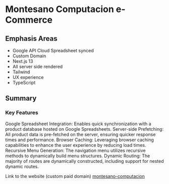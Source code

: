 # Montesano Computacion e-Commerce

## Emphasis Areas
- Google API Cloud Spreadsheet synced
- Custom Domain
- Next.js 13
- All server side rendered
- Tailwind
- UX experience
- TypeScript
  
## Summary
### Key Features
Google Spreadsheet Integration: Enables quick synchronization with a product database hosted on Google Spreadsheets.
Server-side Prefetching: All product data is pre-fetched on the server, ensuring quicker response times and performance.
Browser Caching: Leveraging browser caching capabilities to enhance the user experience by reducing load times.
Recursive Menu Generation: The navigation menu utilizes recursive methods to dynamically build menu structures.
Dynamic Routing: The majority of routes are dynamically constructed, including support for nested dynamic routes.





Link to the website (custom paid domain) [montesano-computacion](https://www.montesanoweb.com.ar)
